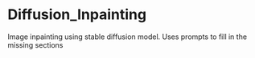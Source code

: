 # Diffusion_Inpainting
Image inpainting using stable diffusion model. Uses prompts to fill in the missing sections
